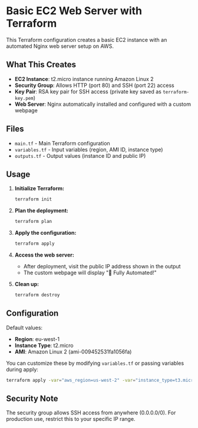 # Basic EC2 Web Server with Terraform

This Terraform configuration creates a basic EC2 instance with an automated Nginx web server setup on AWS.

## What This Creates

- **EC2 Instance**: t2.micro instance running Amazon Linux 2
- **Security Group**: Allows HTTP (port 80) and SSH (port 22) access
- **Key Pair**: RSA key pair for SSH access (private key saved as `terraform-key.pem`)
- **Web Server**: Nginx automatically installed and configured with a custom webpage

## Files

- `main.tf` - Main Terraform configuration
- `variables.tf` - Input variables (region, AMI ID, instance type)
- `outputs.tf` - Output values (instance ID and public IP)

## Usage

1. **Initialize Terraform:**
   ```bash
   terraform init
   ```

2. **Plan the deployment:**
   ```bash
   terraform plan
   ```

3. **Apply the configuration:**
   ```bash
   terraform apply
   ```

4. **Access the web server:**
   - After deployment, visit the public IP address shown in the output
   - The custom webpage will display "🤖 Fully Automated!"

5. **Clean up:**
   ```bash
   terraform destroy
   ```

## Configuration

Default values:
- **Region**: eu-west-1
- **Instance Type**: t2.micro
- **AMI**: Amazon Linux 2 (ami-009452531fa1056fa)

You can customize these by modifying `variables.tf` or passing variables during apply:
```bash
terraform apply -var="aws_region=us-west-2" -var="instance_type=t3.micro"
```

## Security Note

The security group allows SSH access from anywhere (0.0.0.0/0). For production use, restrict this to your specific IP range.

